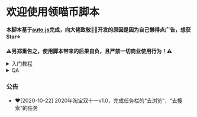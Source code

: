 # 欢迎使用领喵币脚本

**本脚本基于[auto.js](https://github.com/hyb1996/Auto.js)完成，向大佬致敬:raised_hands::raised_hands:开发的原因是因为自己懒得点广告，想获Star:star:**  

**:warning:另郑重告之，使用脚本带来的后果自负，且严禁一切商业使用行为！:warning:**   

<details>
<summary>入门教程</summary>

针对有编程基础想了解Auto.js的朋友们，我写了一篇入门教程[Auto.js快速入门实战](https://zhuanlan.zhihu.com/p/90065914)
，我还记得当时跟朋友说想开发一个脚本自动浏览双十一任务时的兴奋，但是那时候不知道如何下手，更未听过Auto.js，在github搜索脚本后的意外的发现了Auto.js这一强力工具，终于经过一天的时间的摸索开发了一代脚本，又在朋友的建议下尝试打包独立的apk，我以为得学gradle等等，这道题真的太难了。终于意外的在网上搜到了原来安装插件后打包如此简单。我写这篇文章的目的是想能够带大家入门Auto.js，如果可以节省大家几个小时乃至一天的时间，我真的会感到非常荣幸，至于入门之后的路，你去独自探索吧。最后，感谢大家给我的star和队伍助力，感谢周边朋友的支持与帮助，未来，一起加油吧~
</details>

<details>
<summary>QA</summary>

1. 问：你提供的apk是否安全？  
   答：不知道。首先，我只能保证我写的脚本代码main.js没有任何安全性的问题，其次，autojs.apk以及打包apk的插件由于全网下架，我是在autojs千人的交流群找的，这两个我不敢保证他们是否安全。确实得谨慎使用，使用脚本所带来的一切后果自负！！
   ps:我个人以及周围朋友都是使用的此脚本，暂未发现有什么异常
2. 问：日志提示系统版本过低，安卓7.0以上才能运行，有解决的办法吗？  
   答：没有。我写的这套脚本需要无障碍模式，要求安卓系统的版本>7.0。
3. 问：脚本后台杀掉了，但是为什么还是没停止？  
   答：使用音量+键可以停止脚本。
</details> 

### 公告
- :heart:[2020-10-22] 2020年淘宝双十一v1.0，完成任务栏的“去浏览”，“去搜索”的任务

